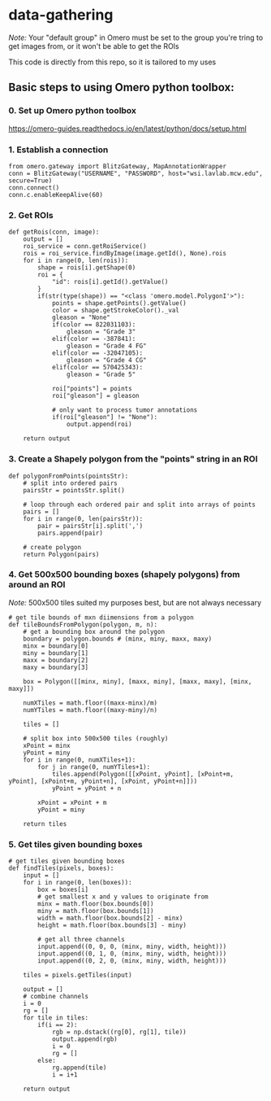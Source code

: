 # data-gathering

*Note:* Your "default group" in Omero must be set to the group you're tring to get images from, or it won't be able to get the ROIs

This code is directly from this repo, so it is tailored to my uses

## Basic steps to using Omero python toolbox:

### 0. Set up Omero python toolbox 

https://omero-guides.readthedocs.io/en/latest/python/docs/setup.html

### 1. Establish a connection
```
from omero.gateway import BlitzGateway, MapAnnotationWrapper
conn = BlitzGateway("USERNAME", "PASSWORD", host="wsi.lavlab.mcw.edu", secure=True)
conn.connect()
conn.c.enableKeepAlive(60)
```

### 2. Get ROIs
```
def getRois(conn, image):
    output = []
    roi_service = conn.getRoiService()
    rois = roi_service.findByImage(image.getId(), None).rois
    for i in range(0, len(rois)):
        shape = rois[i].getShape(0)
        roi = {
            "id": rois[i].getId().getValue()
        }
        if(str(type(shape)) == "<class 'omero.model.PolygonI'>"):
            points = shape.getPoints().getValue()
            color = shape.getStrokeColor()._val
            gleason = "None"
            if(color == 822031103):
                gleason = "Grade 3"
            elif(color == -387841):
                gleason = "Grade 4 FG"
            elif(color == -32047105):
                gleason = "Grade 4 CG"
            elif(color == 570425343):
                gleason = "Grade 5"

            roi["points"] = points
            roi["gleason"] = gleason

            # only want to process tumor annotations
            if(roi["gleason"] != "None"):
                output.append(roi)

    return output
```

### 3. Create a Shapely polygon from the "points" string in an ROI
```
def polygonFromPoints(pointsStr):
    # split into ordered pairs
    pairsStr = pointsStr.split()

    # loop through each ordered pair and split into arrays of points 
    pairs = []
    for i in range(0, len(pairsStr)):
        pair = pairsStr[i].split(',')
        pairs.append(pair)

    # create polygon
    return Polygon(pairs)
```

### 4. Get 500x500 bounding boxes (shapely polygons) from around an ROI
*Note:* 500x500 tiles suited my purposes best, but are not always necessary
```
# get tile bounds of mxn diimensions from a polygon
def tileBoundsFromPolygon(polygon, m, n):
    # get a bounding box around the polygon
    boundary = polygon.bounds # (minx, miny, maxx, maxy)
    minx = boundary[0]
    miny = boundary[1]
    maxx = boundary[2]
    maxy = boundary[3]

    box = Polygon([[minx, miny], [maxx, miny], [maxx, maxy], [minx, maxy]])
    
    numXTiles = math.floor((maxx-minx)/m)
    numYTiles = math.floor((maxy-miny)/n)

    tiles = []

    # split box into 500x500 tiles (roughly)
    xPoint = minx
    yPoint = miny
    for i in range(0, numXTiles+1):
        for j in range(0, numYTiles+1):
            tiles.append(Polygon([[xPoint, yPoint], [xPoint+m, yPoint], [xPoint+m, yPoint+n], [xPoint, yPoint+n]]))
            yPoint = yPoint + n
        
        xPoint = xPoint + m
        yPoint = miny

    return tiles
```

### 5. Get tiles given bounding boxes
```
# get tiles given bounding boxes
def findTiles(pixels, boxes):
    input = []
    for i in range(0, len(boxes)):
        box = boxes[i]
        # get smallest x and y values to originate from
        minx = math.floor(box.bounds[0])
        miny = math.floor(box.bounds[1])
        width = math.floor(box.bounds[2] - minx)
        height = math.floor(box.bounds[3] - miny)

        # get all three channels
        input.append((0, 0, 0, (minx, miny, width, height)))
        input.append((0, 1, 0, (minx, miny, width, height)))
        input.append((0, 2, 0, (minx, miny, width, height)))

    tiles = pixels.getTiles(input)

    output = []
    # combine channels
    i = 0
    rg = []
    for tile in tiles:
        if(i == 2):
            rgb = np.dstack((rg[0], rg[1], tile))
            output.append(rgb)
            i = 0
            rg = []
        else:
            rg.append(tile)
            i = i+1

    return output
```
